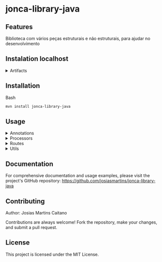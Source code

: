 
# jonca-library-java

## Features
Biblioteca com vários peças estruturais e não estruturais, para ajudar no desenvolvimento

## Instalation localhost
<details>
  <summary>Artifacts</summary>

- 1 Baixar a lib
  ```Bash
    git clone https://github.com/josiasmartins/jonca-library-java.git
  ```
- 2 Gerar o Artifacts jar:
    Project Structure -> Project Setttings -> Artifacts
    ![image](https://github.com/josiasmartins/jonca-library-java/assets/60591410/a308856f-d25b-47d7-8981-076bee98f617)

  create ![image](https://github.com/josiasmartins/jonca-library-java/assets/60591410/e037a6ab-3d78-434b-979e-be8dffec3592)
</details>






## Installation

Bash
```bash
mvn install jonca-library-java
```
## Usage

<details>
  <summary>Annotations</summary>
  <h3>Logger</h3>
  <h5>Anotacao para logar os dados no logstash</h5>

Example:

```Java
import com.techbuzzblogs.rest.camelproject.decorators.Logger;
import lombok.Builder;
import lombok.Data;

@Data
@Builder
public class CarDetailsType {

    @Logger
    private String carName;

    @Logger
    private String carModel;
    private String company;

}

```
</details>

<details>
  <summary>Processors</summary>
  <h3>Base64ObjectProcessor</h3>
  <h5>Transforma todas as propriedades da classe java em base 64 ENCODE | DECODE</h5>

  Example:

```Java
from("direct:start")
    .process(new Base64ObjectProcessor(false))  // Decode String fields
    .to("mock:result");

// agora com encode
from("direct:start")
    .process(new Base64ObjectProcessor(true))  // Encode String fields
    .to("mock:result");
```
</details>

<details>
  <summary>Routes</summary>
</details>

<details>
  <summary>Utils</summary>

  <h3>LoggerUtil</h3>
  <h5>
    Percorre todas as propriedades de qualquer objeto (simples, complexo), e salva no Map em todas as propriedades salvas.<br>
    Obs: essa verificacao faz com base no annotation Logger
  </h5>

  Example:

  ```java
   @Override
    public void process(Exchange exchange) throws Exception {
        CarDetailsType body = exchange.getIn().getBody(CarDetailsType.class);

        Map<String, String> mapper = LoggerMethodUtil.extractProperties(body);
    }
  ```
</details>


## Documentation

For comprehensive documentation and usage examples, please visit the project's GitHub repository: https://github.com/josiasmartins/jonca-library-java

## Contributing
Author: Josias Martins Caitano

Contributions are always welcome! Fork the repository, make your changes, and submit a pull request.

## License

This project is licensed under the MIT License.
